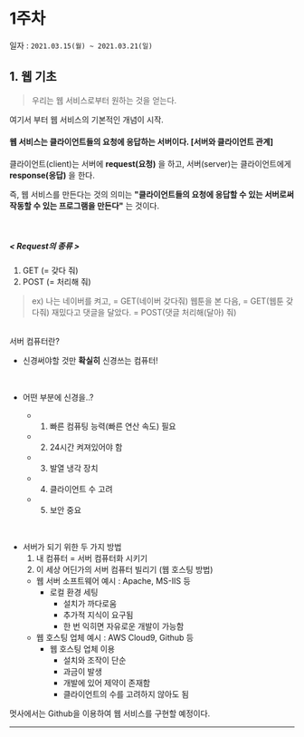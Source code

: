 # 1주차

일자 : `2021.03.15(월) ~ 2021.03.21(일)`

## 1. 웹 기초

> 우리는 웹 서비스로부터 원하는 것을 얻는다.

여기서 부터 웹 서비스의 기본적인 개념이 시작.

#### 웹 서비스는 클라이언트들의 요청에 응답하는 서버이다. [서버와 클라이언트 관계]

클라이언트(client)는 서버에 **request(요청)** 을 하고,
서버(server)는 클라이언트에게 **response(응답)** 을 한다.

즉, 웹 서비스를 만든다는 것의 의미는 **\"클라이언트들의 요청에 응답할 수 있는 서버로써 작동할 수 있는 프로그램을 만든다\"** 는 것이다.

<br/>

##### < Request의 종류 >

1. GET (= 갖다 줘)
2. POST (= 처리해 줘)

> ex)
> 나는 네이버를 켜고, = GET(네이버 갖다줘)
> 웹툰을 본 다음, = GET(웹툰 갖다줘)
> 재밌다고 댓글을 달았다. = POST(댓글 처리해(달아) 줘)

<br/>
서버 컴퓨터란?

- 신경써야할 것만 **확실히** 신경쓰는 컴퓨터!

<br/>

- 어떤 부분에 신경을..?

  - 1. 빠른 컴퓨팅 능력(빠른 연산 속도) 필요
  - 2. 24시간 켜져있어야 함
  - 3. 발열 냉각 장치
  - 4. 클라이언트 수 고려
  - 5. 보안 중요

<br/>

- 서버가 되기 위한 두 가지 방법
  1. 내 컴퓨터 = 서버 컴퓨터화 시키기
  2. 이 세상 어딘가의 서버 컴퓨터 빌리기 (웹 호스팅 방법)
  - 웹 서버 소프트웨어 예시 : Apache, MS-IIS 등
    - 로컬 환경 세팅
      - 설치가 까다로움
      - 추가적 지식이 요구됨
      - 한 번 익히면 자유로운 개발이 가능함
  - 웹 호스팅 업체 예시 : AWS Cloud9, Github 등
    - 웹 호스팅 업체 이용
      - 설치와 조작이 단순
      - 과금이 발생
      - 개발에 있어 제약이 존재함
      - 클라이언트의 수를 고려하지 않아도 됨

멋사에서는 Github을 이용하여 웹 서비스를 구현할 예정이다.

---
